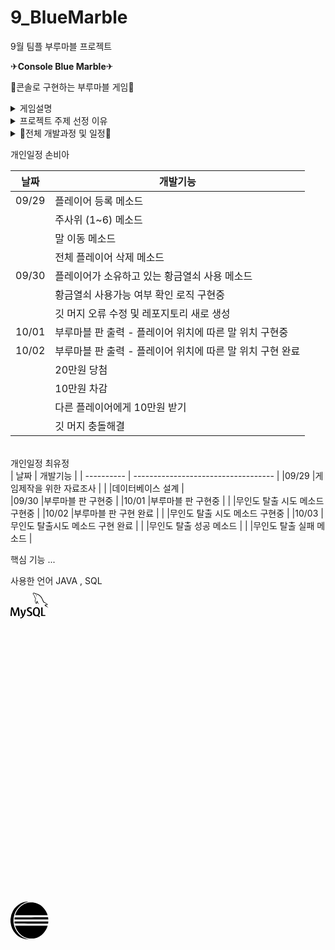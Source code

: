 # 9_BlueMarble
9월 팀플 부루마블 프로젝트

✈**Console Blue Marble**✈

🎲콘솔로 구현하는 부루마블 게임🎲


<details><summary>게임설명
</summary>

총 20칸으로 이루어져 있으며 한 턴씩 주사위를 던져 나온수만큼 이동이 가능
이동한 땅의 주인이 없을 경우엔 땅 구매가 가능하고, 주인이 있을 경우엔 주인에게 금액 지불
**돈을 얻을 수 있는 방법**으로는 게임판 한바퀴 완주( 10만원 ) , 내가 구입한 땅에 상대방이 도착했을때 , 올림픽 , 황금열쇠 등이 있고
**돈을 잃을 수 있는 방법**으로는 상대방이 구입한 땅에 내가 도착했을 경우 , 황금열쇠 등이 있음.
무인도에 도착하게 되면 주사위가 6이 나오거나 2턴을 쉬어야함
**종료조건**은 플레이어 한명의 돈이 0이 되거나 30턴이 되는 경우가 있음.
</details>



<details><summary>프로젝트 주제 선정 이유
</summary>

**콘솔**로 구현하는 프로젝트는 화면이 단순해 몰입도가 떨어진다고 생각해 최대한 흥미를 끌 수 있는 주제라고 생각되는 게임으로 선택했으며,
콘솔에 출력될때도 글만 보이는것보다 게임판이 구현돼야 흥미롭다고 생각되어 매 판마다 게임판이 출력되고, 말이 이동하도록 구현했음.
아날로그 게임처럼 주사위가 굴러가는 시간을 추가해줬으며, **기존 게임에 있던 황금열쇠 , 무인도 , 올림픽 등 여러가지 기능을 구현했음.**
</details>





<details><summary>📆전체 개발과정 및 일정📆
</summary>

본 프로젝트는 9월 28일부터 10월 5일까지 총 7일간 제작되었음

[9월 28일]
주제 선정 및 역할분담

[9월 29일]
MVC 제작
게임제작을 위한 자료조사
데이터베이스 설계

[9월 30일]
알고리즘 , DTO제작
제작할 게임 규칙 , 예외상황 고려

[9월 29일 ~ 10월 3일]
메소드 구현 및 수정
리드미 , PPT 제작

[10월 4일]
발표
</details>



개인일정 손비아


| 날짜 | 개발기능 | 
| ------------------- | ---------------------------------------------------------------------|
| 09/29               |플레이어 등록 메소드       					                                   |
|	                    |주사위 (1~6) 메소드         					                                  |
|	                    |말 이동 메소드                				                              	  |
|	                    |전체 플레이어 삭제 메소드 					                                    | 
| 09/30               |플레이어가 소유하고 있는 황금열쇠 사용 메소드		                       |
|                     |황금열쇠 사용가능 여부 확인 로직 구현중			                            |
|                     |깃 머지 오류 수정 및 레포지토리 새로 생성			                          |
|10/01	              |부루마블 판 출력 - 플레이어 위치에 따른 말 위치 구현중	                 |	
|10/02	              |부루마블 판 출력 - 플레이어 위치에 따른 말 위치 구현 완료		            |
|	                    |20만원 당첨						                                                |
|	                    |10만원 차감					                                      	          |	
|                    	|다른 플레이어에게 10만원 받기		                                		   |
|	                    |깃 머지 충돌해결 					                                             |

<br>개인일정 최유정<br>
| 날짜 | 개발기능 |
| ---------- | ----------------------------------- |
|09/29	     |게임제작을 위한 자료조사              |
|	           |데이터베이스 설계                    |	
|09/30	     |부루마블 판 구현중                   |
|10/01	     |부루마블 판 구현중                   |
|	           |무인도 탈출 시도 메소드 구현중       |
|10/02	     |부루마블 판 구현 완료                |
|	           |무인도 탈출 시도 메소드 구현중       |
|10/03	     |무인도 탈출시도 메소드 구현 완료     |
|	           |무인도 탈출 성공 메소드              |
|	           |무인도 탈출 실패 메소드              |

핵심 기능
...

사용한 언어 JAVA , SQL
<svg role="img" viewBox="0 0 200 200" xmlns="http://www.w3.org/20/svg"><title>MySQL</title><path d="M16.405 5.501c-.115 0-.193.014-.274.033v.013h.014c.054.104.146.18.214.273.054.107.1.214.154.32l.014-.015c.094-.066.14-.172.14-.333-.04-.047-.046-.094-.08-.14-.04-.067-.126-.1-.18-.153zM5.77 18.695h-.927a50.854 50.854 0 00-.27-4.41h-.008l-1.41 4.41H2.45l-1.4-4.41h-.01a72.892 72.892 0 00-.195 4.41H0c.055-1.966.192-3.81.41-5.53h1.15l1.335 4.064h.008l1.347-4.064h1.095c.242 2.015.384 3.86.428 5.53zm4.017-4.08c-.378 2.045-.876 3.533-1.492 4.46-.482.716-1.01 1.073-1.583 1.073-.153 0-.34-.046-.566-.138v-.494c.11.017.24.026.386.026.268 0 .483-.075.647-.222.197-.18.295-.382.295-.605 0-.155-.077-.47-.23-.944L6.23 14.615h.91l.727 2.36c.164.536.233.91.205 1.123.4-1.064.678-2.227.835-3.483zm12.325 4.08h-2.63v-5.53h.885v4.85h1.745zm-3.32.135l-1.016-.5c.09-.076.177-.158.255-.25.433-.506.648-1.258.648-2.253 0-1.83-.718-2.746-2.155-2.746-.704 0-1.254.232-1.65.697-.43.508-.646 1.256-.646 2.245 0 .972.19 1.686.574 2.14.35.41.877.615 1.583.615.264 0 .506-.033.725-.098l1.325.772.36-.622zM15.5 17.588c-.225-.36-.337-.94-.337-1.736 0-1.393.424-2.09 1.27-2.09.443 0 .77.167.977.5.224.362.336.936.336 1.723 0 1.404-.424 2.108-1.27 2.108-.445 0-.77-.167-.978-.5zm-1.658-.425c0 .47-.172.856-.516 1.156-.344.3-.803.45-1.384.45-.543 0-1.064-.172-1.573-.515l.237-.476c.438.22.833.328 1.19.328.332 0 .593-.073.783-.22a.754.754 0 00.3-.615c0-.33-.23-.61-.648-.845-.388-.213-1.163-.657-1.163-.657-.422-.307-.632-.636-.632-1.177 0-.45.157-.81.47-1.085.315-.278.72-.415 1.22-.415.512 0 .98.136 1.4.41l-.213.476a2.726 2.726 0 00-1.064-.23c-.283 0-.502.068-.654.206a.685.685 0 00-.248.524c0 .328.234.61.666.85.393.215 1.187.67 1.187.67.433.305.648.63.648 1.168zm9.382-5.852c-.535-.014-.95.04-1.297.188-.1.04-.26.04-.274.167.055.053.063.14.11.214.08.134.218.313.346.407.14.11.28.216.427.31.26.16.555.255.81.416.145.094.293.213.44.313.073.05.12.14.214.172v-.02c-.046-.06-.06-.147-.105-.214-.067-.067-.134-.127-.2-.193a3.223 3.223 0 00-.695-.675c-.214-.146-.682-.35-.77-.595l-.013-.014c.146-.013.32-.066.46-.106.227-.06.435-.047.67-.106.106-.027.213-.06.32-.094v-.06c-.12-.12-.21-.283-.334-.395a8.867 8.867 0 00-1.104-.823c-.21-.134-.476-.22-.697-.334-.08-.04-.214-.06-.26-.127-.12-.146-.19-.34-.275-.514a17.69 17.69 0 01-.547-1.163c-.12-.262-.193-.523-.34-.763-.69-1.137-1.437-1.826-2.586-2.5-.247-.14-.543-.2-.856-.274-.167-.008-.334-.02-.5-.027-.11-.047-.216-.174-.31-.235-.38-.24-1.364-.76-1.644-.072-.18.434.267.862.422 1.082.115.153.26.328.34.5.047.116.06.235.107.356.106.294.207.622.347.897.073.14.153.287.247.413.054.073.146.107.167.227-.094.136-.1.334-.154.5-.24.757-.146 1.693.194 2.25.107.166.362.534.703.393.3-.12.234-.5.32-.835.02-.08.007-.133.048-.187v.015c.094.188.188.367.274.555.206.328.566.668.867.895.16.12.287.328.487.402v-.02h-.015c-.043-.058-.1-.086-.154-.133a3.445 3.445 0 01-.35-.4 8.76 8.76 0 01-.747-1.218c-.11-.21-.202-.436-.29-.643-.04-.08-.04-.2-.107-.24-.1.146-.247.273-.32.453-.127.288-.14.642-.188 1.01-.027.007-.014 0-.027.014-.214-.052-.287-.274-.367-.46-.2-.475-.233-1.238-.06-1.785.047-.14.247-.582.167-.716-.042-.127-.174-.2-.247-.303a2.478 2.478 0 01-.24-.427c-.16-.374-.24-.788-.414-1.162-.08-.173-.22-.354-.334-.513-.127-.18-.267-.307-.368-.52-.033-.073-.08-.194-.027-.274.014-.054.042-.075.094-.09.088-.072.335.022.422.062.247.1.455.194.662.334.094.066.195.193.315.226h.14c.214.047.455.014.655.073.355.114.675.28.962.46a5.953 5.953 0 012.085 2.286c.08.154.115.295.188.455.14.33.313.663.455.982.14.315.275.636.476.897.1.14.502.213.682.286.133.06.34.115.46.188.23.14.454.3.67.454.11.076.443.243.463.378z"/></svg>
<svg role="img" viewBox="0 0 200 200" xmlns="http://www.w3.org/2000/svg"><title>Eclipse IDE</title><path d="M11.109.024a15.58 15.58 0 00-.737.023C6.728.361 3.469 2.517 1.579 5.86A12.53 12.53 0 00.021 11.11c-.04.517-.02 1.745.035 2.208.306 2.682 1.353 5.06 3.07 6.965 1.962 2.173 4.586 3.467 7.437 3.663.42.032 1.043.04 1.02.012a2.404 2.404 0 00-.338-.074c-1.674-.33-3.388-1.13-4.777-2.232a12.344 12.344 0 01-2.45-2.636A12.387 12.387 0 011.884 12.5a12.413 12.413 0 01.56-4.274c.785-2.522 2.37-4.726 4.475-6.228A11.073 11.073 0 0111.156.122l.443-.098zm1.474.51C10.646.65 8.807 1.299 7.301 2.4 5.426 3.77 3.995 5.644 3.22 7.746c-.145.397-.282.82-.282.879 0 .012 3.828.024 10.31.024 8.463 0 10.315-.008 10.315-.036 0-.047-.153-.525-.283-.878-.153-.42-.576-1.31-.82-1.722-.4-.683-.91-1.373-1.474-1.992-1.65-1.82-3.593-2.934-5.82-3.334-.785-.141-1.8-.2-2.585-.153zM23.83 9.97c-.02 0-4.792 0-10.609.004l-10.573.008-.011.059c-.036.16-.134 1.081-.134 1.242 0 .028 1.785.032 10.746.032H24v-.075c0-.102-.07-.791-.106-1.054-.02-.16-.04-.216-.063-.216zm-10.573 2.635c-9.37-.004-10.73 0-10.742.035-.02.04.024.557.075.973.02.157.035.298.035.314 0 .027 2.137.035 10.624.035h10.624l.024-.188c.043-.326.102-.97.094-1.067l-.008-.094zm.003 2.718c-8.882 0-10.321.004-10.321.035 0 .02.054.208.12.42a11.122 11.122 0 002.072 3.741c.282.342.945 1.036 1.228 1.287 1.568 1.4 3.247 2.216 5.18 2.53.605.094.886.113 1.75.11.91 0 1.297-.032 2.023-.177 2.11-.416 3.914-1.451 5.53-3.17 1.267-1.348 2.106-2.76 2.628-4.41l.117-.366z"/></svg>
